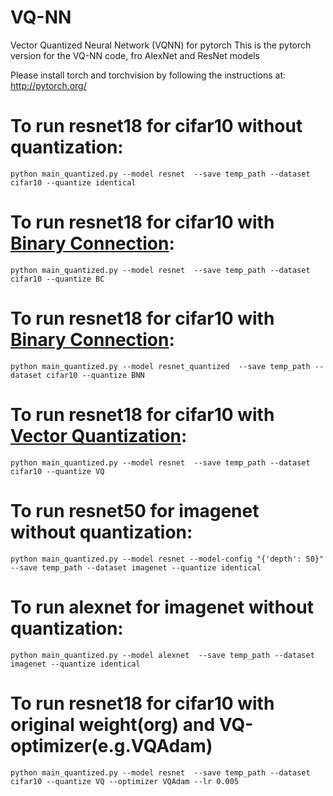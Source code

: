 # VQ-NN

Vector Quantized Neural Network (VQNN) for pytorch
This is the pytorch version for the VQ-NN code, fro AlexNet and ResNet models

Please install torch and torchvision by following the instructions at: http://pytorch.org/

# To run resnet18 for cifar10 without quantization:

    python main_quantized.py --model resnet  --save temp_path --dataset cifar10 --quantize identical

# To run resnet18 for cifar10 with [Binary Connection](https://arxiv.org/pdf/1511.00363):

    python main_quantized.py --model resnet  --save temp_path --dataset cifar10 --quantize BC

# To run resnet18 for cifar10 with [Binary Connection](https://arxiv.org/pdf/1511.00363):

    python main_quantized.py --model resnet_quantized  --save temp_path --dataset cifar10 --quantize BNN

# To run resnet18 for cifar10 with [Vector Quantization](https://arxiv.org/pdf/1511.00363):

    python main_quantized.py --model resnet  --save temp_path --dataset cifar10 --quantize VQ

# To run resnet50 for imagenet without quantization:

    python main_quantized.py --model resnet --model-config "{'depth': 50}"  --save temp_path --dataset imagenet --quantize identical

# To run alexnet for imagenet without quantization:

    python main_quantized.py --model alexnet  --save temp_path --dataset imagenet --quantize identical

# To run resnet18 for cifar10 with original weight(org) and VQ-optimizer(e.g.VQAdam)

    python main_quantized.py --model resnet  --save temp_path --dataset cifar10 --quantize VQ --optimizer VQAdam --lr 0.005
